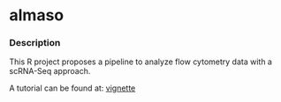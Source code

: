 # almaso

### Description
This R project proposes a pipeline to analyze flow cytometry data with a scRNA-Seq approach. 

A tutorial can be found at: [vignette](almaso/R/Vignette_almaso_Rmarkdown.html)
